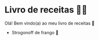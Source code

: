 # Livro de receitas :woman_cook:

Olá! Bem vindo(a) ao meu livro de receitas :wave:

- Strogonoff de frango :chicken:

  

